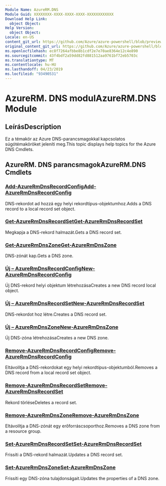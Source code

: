 ```yaml
---
Module Name: AzureRM.DNS
Module Guid: XXXXXXXX-XXXX-XXXX-XXXX-XXXXXXXXXXXX
Download Help Link:
  object Object: 
Help Version:
  object Object: 
Locale: en-US
content_git_url: https://github.com/Azure/azure-powershell/blob/preview/src/ResourceManager/Dns/Commands.Dns/help/AzureRM.DNS.md
original_content_git_url: https://github.com/Azure/azure-powershell/blob/preview/src/ResourceManager/Dns/Commands.Dns/help/AzureRM.DNS.md
ms.openlocfilehash: ec8f7264afbbe8b1cdf2e7e70ae8364e12c4e890
ms.sourcegitcommit: 43f4bdf2a59dd82fd881512aa9761bf72eb5703c
ms.translationtype: MT
ms.contentlocale: hu-HU
ms.lasthandoff: 04/23/2019
ms.locfileid: "93490531"
---
```

# <span data-ttu-id="d14d7-101">AzureRM. DNS modul</span><span class="sxs-lookup"><span data-stu-id="d14d7-101">AzureRM.DNS Module</span></span>
## <span data-ttu-id="d14d7-102">Leírás</span><span class="sxs-lookup"><span data-stu-id="d14d7-102">Description</span></span>
<span data-ttu-id="d14d7-103">Ez a témakör az Azure DNS-parancsmagokkal kapcsolatos súgótémaköröket jeleníti meg.</span><span class="sxs-lookup"><span data-stu-id="d14d7-103">This topic displays help topics for the Azure DNS Cmdlets.</span></span>

## <span data-ttu-id="d14d7-104">AzureRM. DNS parancsmagok</span><span class="sxs-lookup"><span data-stu-id="d14d7-104">AzureRM.DNS Cmdlets</span></span>
### [<span data-ttu-id="d14d7-105">Add-AzureRmDnsRecordConfig</span><span class="sxs-lookup"><span data-stu-id="d14d7-105">Add-AzureRmDnsRecordConfig</span></span>](Add-AzureRmDnsRecordConfig.md)
<span data-ttu-id="d14d7-106">DNS-rekordot ad hozzá egy helyi rekordtípus-objektumhoz.</span><span class="sxs-lookup"><span data-stu-id="d14d7-106">Adds a DNS record to a local record set object.</span></span>

### [<span data-ttu-id="d14d7-107">Get-AzureRmDnsRecordSet</span><span class="sxs-lookup"><span data-stu-id="d14d7-107">Get-AzureRmDnsRecordSet</span></span>](Get-AzureRmDnsRecordSet.md)
<span data-ttu-id="d14d7-108">Megkapja a DNS-rekord halmazát.</span><span class="sxs-lookup"><span data-stu-id="d14d7-108">Gets a DNS record set.</span></span>

### [<span data-ttu-id="d14d7-109">Get-AzureRmDnsZone</span><span class="sxs-lookup"><span data-stu-id="d14d7-109">Get-AzureRmDnsZone</span></span>](Get-AzureRmDnsZone.md)
<span data-ttu-id="d14d7-110">DNS-zónát kap.</span><span class="sxs-lookup"><span data-stu-id="d14d7-110">Gets a DNS zone.</span></span>

### [<span data-ttu-id="d14d7-111">Új – AzureRmDnsRecordConfig</span><span class="sxs-lookup"><span data-stu-id="d14d7-111">New-AzureRmDnsRecordConfig</span></span>](New-AzureRmDnsRecordConfig.md)
<span data-ttu-id="d14d7-112">Új DNS-rekord helyi objektum létrehozása</span><span class="sxs-lookup"><span data-stu-id="d14d7-112">Creates a new DNS record local object.</span></span>

### [<span data-ttu-id="d14d7-113">Új – AzureRmDnsRecordSet</span><span class="sxs-lookup"><span data-stu-id="d14d7-113">New-AzureRmDnsRecordSet</span></span>](New-AzureRmDnsRecordSet.md)
<span data-ttu-id="d14d7-114">DNS-rekordot hoz létre.</span><span class="sxs-lookup"><span data-stu-id="d14d7-114">Creates a DNS record set.</span></span>

### [<span data-ttu-id="d14d7-115">Új – AzureRmDnsZone</span><span class="sxs-lookup"><span data-stu-id="d14d7-115">New-AzureRmDnsZone</span></span>](New-AzureRmDnsZone.md)
<span data-ttu-id="d14d7-116">Új DNS-zóna létrehozása</span><span class="sxs-lookup"><span data-stu-id="d14d7-116">Creates a new DNS zone.</span></span>

### [<span data-ttu-id="d14d7-117">Remove-AzureRmDnsRecordConfig</span><span class="sxs-lookup"><span data-stu-id="d14d7-117">Remove-AzureRmDnsRecordConfig</span></span>](Remove-AzureRmDnsRecordConfig.md)
<span data-ttu-id="d14d7-118">Eltávolítja a DNS-rekordokat egy helyi rekordtípus-objektumból.</span><span class="sxs-lookup"><span data-stu-id="d14d7-118">Removes a DNS record from a local record set object.</span></span>

### [<span data-ttu-id="d14d7-119">Remove-AzureRmDnsRecordSet</span><span class="sxs-lookup"><span data-stu-id="d14d7-119">Remove-AzureRmDnsRecordSet</span></span>](Remove-AzureRmDnsRecordSet.md)
<span data-ttu-id="d14d7-120">Rekord törlése</span><span class="sxs-lookup"><span data-stu-id="d14d7-120">Deletes a record set.</span></span>

### [<span data-ttu-id="d14d7-121">Remove-AzureRmDnsZone</span><span class="sxs-lookup"><span data-stu-id="d14d7-121">Remove-AzureRmDnsZone</span></span>](Remove-AzureRmDnsZone.md)
<span data-ttu-id="d14d7-122">Eltávolítja a DNS-zónát egy erőforráscsoporthoz.</span><span class="sxs-lookup"><span data-stu-id="d14d7-122">Removes a DNS zone from a resource group.</span></span>

### [<span data-ttu-id="d14d7-123">Set-AzureRmDnsRecordSet</span><span class="sxs-lookup"><span data-stu-id="d14d7-123">Set-AzureRmDnsRecordSet</span></span>](Set-AzureRmDnsRecordSet.md)
<span data-ttu-id="d14d7-124">Frissíti a DNS-rekord halmazát.</span><span class="sxs-lookup"><span data-stu-id="d14d7-124">Updates a DNS record set.</span></span>

### [<span data-ttu-id="d14d7-125">Set-AzureRmDnsZone</span><span class="sxs-lookup"><span data-stu-id="d14d7-125">Set-AzureRmDnsZone</span></span>](Set-AzureRmDnsZone.md)
<span data-ttu-id="d14d7-126">Frissíti egy DNS-zóna tulajdonságait.</span><span class="sxs-lookup"><span data-stu-id="d14d7-126">Updates the properties of a DNS zone.</span></span>


